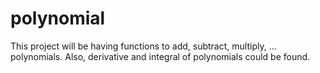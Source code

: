 # polynomial
  This project will be having functions to add, subtract, multiply, ... polynomials. Also, derivative and integral of polynomials could be found. 
